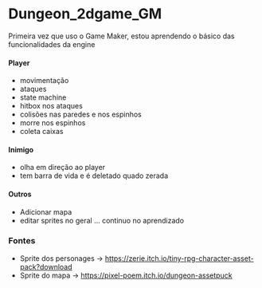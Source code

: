 # Dungeon_2dgame_GM
Primeira vez que uso o Game Maker, estou aprendendo o básico das funcionalidades da engine 

#### Player
- movimentação
- ataques
- state machine
- hitbox nos ataques
- colisões nas paredes e nos espinhos
- morre nos espinhos
- coleta caixas

#### Inimigo
 - olha em direção ao player
 - tem barra de vida e é deletado quado zerada

#### Outros
- Adicionar mapa
- editar sprites no geral
...
continuo no aprendizado





### Fontes
- Sprite dos personages -> https://zerie.itch.io/tiny-rpg-character-asset-pack?download
- Sprite do mapa -> https://pixel-poem.itch.io/dungeon-assetpuck


